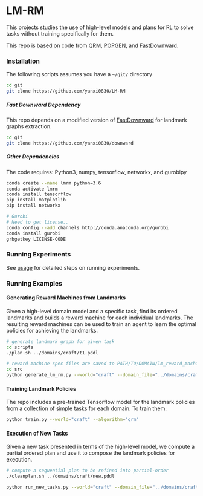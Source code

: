 # LM-RM
This projects studies the use of high-level models and plans for RL to solve tasks without training specifically for them. 

This repo is based on code from [QRM](https://bitbucket.org/RToroIcarte/qrm/overview), [POPGEN](https://bitbucket.org/haz/pop-gen/), and [FastDownward](http://www.fast-downward.org/). 

### Installation
The following scripts assumes you have a `~/git/` directory
```bash
cd git
git clone https://github.com/yanxi0830/LM-RM
```

##### Fast Downward Dependency
This repo depends on a modified version of [FastDownward](http://www.fast-downward.org/) for landmark graphs extraction. 
```bash
cd git
git clone https://github.com/yanxi0830/downward
```

##### Other Dependencies
The code requires: Python3, numpy, tensorflow, networkx, and gurobipy
```bash
conda create --name lmrm python=3.6
conda activate lmrm
conda install tensorflow 
pip install matplotlib
pip install networkx

# Gurobi
# Need to get license..
conda config --add channels http://conda.anaconda.org/gurobi
conda install gurobi
grbgetkey LICENSE-CODE
```

### Running Experiments
See [usage](USAGE.md) for detailed steps on running experiments. 

### Running Examples

#### Generating Reward Machines from Landmarks
Given a high-level domain model and a specific task, find its ordered landmarks and builds a reward machine for each individual landmarks. The resulting reward machines can be used to train an agent to learn the optimal policies for achieving the landmarks. 
```bash
# generate landmark graph for given task
cd scripts
./plan.sh ../domains/craft/t1.pddl

# reward machine spec files are saved to PATH/TO/DOMAIN/lm_reward_machines
cd src
python generate_lm_rm.py --world="craft" --domain_file="../domains/craft/domain.pddl" --prob_file="../domains/craft/t1.pddl"
```

#### Training Landmark Policies
The repo includes a pre-trained Tensorflow model for the landmark policies from a collection of simple tasks for each domain. To train them:
```bash
python train.py --world="craft" --algorithm="qrm"
```

#### Execution of New Tasks
Given a new task presented in terms of the high-level model, we compute a partial ordered plan and use it to compose the landmark policies for execution. 
```bash
# compute a sequential plan to be refined into partial-order
./cleanplan.sh ../domains/craft/new.pddl

python run_new_tasks.py --world="craft" --domain_file="../domains/craft/domain.pddl" --prob_file "../domains/craft/new.pddl" --plan_file="../domains/office/new.plan"
```
